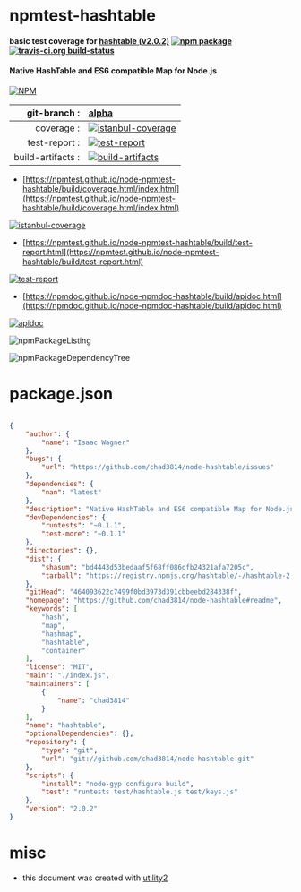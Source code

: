 # npmtest-hashtable

#### basic test coverage for  [hashtable (v2.0.2)](https://github.com/chad3814/node-hashtable#readme)  [![npm package](https://img.shields.io/npm/v/npmtest-hashtable.svg?style=flat-square)](https://www.npmjs.org/package/npmtest-hashtable) [![travis-ci.org build-status](https://api.travis-ci.org/npmtest/node-npmtest-hashtable.svg)](https://travis-ci.org/npmtest/node-npmtest-hashtable)

#### Native HashTable and ES6 compatible Map for Node.js

[![NPM](https://nodei.co/npm/hashtable.png?downloads=true&downloadRank=true&stars=true)](https://www.npmjs.com/package/hashtable)

| git-branch : | [alpha](https://github.com/npmtest/node-npmtest-hashtable/tree/alpha)|
|--:|:--|
| coverage : | [![istanbul-coverage](https://npmtest.github.io/node-npmtest-hashtable/build/coverage.badge.svg)](https://npmtest.github.io/node-npmtest-hashtable/build/coverage.html/index.html)|
| test-report : | [![test-report](https://npmtest.github.io/node-npmtest-hashtable/build/test-report.badge.svg)](https://npmtest.github.io/node-npmtest-hashtable/build/test-report.html)|
| build-artifacts : | [![build-artifacts](https://npmtest.github.io/node-npmtest-hashtable/glyphicons_144_folder_open.png)](https://github.com/npmtest/node-npmtest-hashtable/tree/gh-pages/build)|

- [https://npmtest.github.io/node-npmtest-hashtable/build/coverage.html/index.html](https://npmtest.github.io/node-npmtest-hashtable/build/coverage.html/index.html)

[![istanbul-coverage](https://npmtest.github.io/node-npmtest-hashtable/build/screenCapture.buildCi.browser.%252Ftmp%252Fbuild%252Fcoverage.lib.html.png)](https://npmtest.github.io/node-npmtest-hashtable/build/coverage.html/index.html)

- [https://npmtest.github.io/node-npmtest-hashtable/build/test-report.html](https://npmtest.github.io/node-npmtest-hashtable/build/test-report.html)

[![test-report](https://npmtest.github.io/node-npmtest-hashtable/build/screenCapture.buildCi.browser.%252Ftmp%252Fbuild%252Ftest-report.html.png)](https://npmtest.github.io/node-npmtest-hashtable/build/test-report.html)

- [https://npmdoc.github.io/node-npmdoc-hashtable/build/apidoc.html](https://npmdoc.github.io/node-npmdoc-hashtable/build/apidoc.html)

[![apidoc](https://npmdoc.github.io/node-npmdoc-hashtable/build/screenCapture.buildCi.browser.%252Ftmp%252Fbuild%252Fapidoc.html.png)](https://npmdoc.github.io/node-npmdoc-hashtable/build/apidoc.html)

![npmPackageListing](https://npmtest.github.io/node-npmtest-hashtable/build/screenCapture.npmPackageListing.svg)

![npmPackageDependencyTree](https://npmtest.github.io/node-npmtest-hashtable/build/screenCapture.npmPackageDependencyTree.svg)



# package.json

```json

{
    "author": {
        "name": "Isaac Wagner"
    },
    "bugs": {
        "url": "https://github.com/chad3814/node-hashtable/issues"
    },
    "dependencies": {
        "nan": "latest"
    },
    "description": "Native HashTable and ES6 compatible Map for Node.js",
    "devDependencies": {
        "runtests": "~0.1.1",
        "test-more": "~0.1.1"
    },
    "directories": {},
    "dist": {
        "shasum": "bd4443d53bedaaf5f68ff086dfb24321afa7205c",
        "tarball": "https://registry.npmjs.org/hashtable/-/hashtable-2.0.2.tgz"
    },
    "gitHead": "464093622c7499f0bd3973d391cbbeebd284338f",
    "homepage": "https://github.com/chad3814/node-hashtable#readme",
    "keywords": [
        "hash",
        "map",
        "hashmap",
        "hashtable",
        "container"
    ],
    "license": "MIT",
    "main": "./index.js",
    "maintainers": [
        {
            "name": "chad3814"
        }
    ],
    "name": "hashtable",
    "optionalDependencies": {},
    "repository": {
        "type": "git",
        "url": "git://github.com/chad3814/node-hashtable.git"
    },
    "scripts": {
        "install": "node-gyp configure build",
        "test": "runtests test/hashtable.js test/keys.js"
    },
    "version": "2.0.2"
}
```



# misc
- this document was created with [utility2](https://github.com/kaizhu256/node-utility2)
